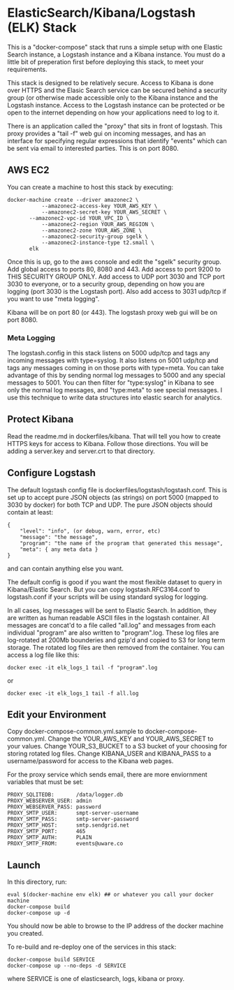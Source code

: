 # ElasticSearch/Kibana/Logstash (ELK) Stack

This is a "docker-compose" stack that runs a simple setup with one Elastic Search instance, a Logstash instance
and a Kibana instance.  You must do a little bit of preperation first before deploying this stack, to meet your
requirements.

This stack is designed to be relatively secure.  Access to Kibana is done over HTTPS and the Elasic Search service
can be secured behind a security group (or otherwise made accessible only to the Kibana instance and the Logstash
instance.  Access to the Logstash instance can be protected or be open to the internet depending on how your
applications need to log to it.

There is an application called the "proxy" that sits in front of logstash.  This proxy provides a "tail -f"
web gui on incoming messages, and has an interface for specifying regular expressions that identify "events"
which can be sent via email to interested parties.  This is on port 8080.

## AWS EC2

You can create a machine to host this stack by executing:

    docker-machine create --driver amazonec2 \
               --amazonec2-access-key YOUR_AWS_KEY \
               --amazonec2-secret-key YOUR_AWS_SECRET \
	       --amazonec2-vpc-id YOUR_VPC_ID \
               --amazonec2-region YOUR_AWS_REGION \
               --amazonec2-zone YOUR_AWS_ZONE \
               --amazonec2-security-group sgelk \
               --amazonec2-instance-type t2.small \
	       elk

Once this is up, go to the aws console and edit the "sgelk" security group.  Add global access to ports 80, 8080
and 443.  Add access to port 9200 to THIS SECURITY GROUP ONLY.  Add access to UDP port 3030 and TCP port 3030
to everyone, or to a security group, depending on how you are logging (port 3030 is the Logstash port).  Also
add access to 3031 udp/tcp if you want to use "meta logging".

Kibana will be on port 80 (or 443).  The logstash proxy web gui will be on port 8080.

### Meta Logging

The logstash.config in this stack listens on 5000 udp/tcp and tags any incoming messages with type=syslog.
It also listens on 5001 udp/tcp and tags any messages coming in on those ports with type=meta.  You can
take advantage of this by sending normal log messages to 5000 and any special messages to 5001.  You can
then filter for "type:syslog" in Kibana to see only the normal log messages, and "type:meta" to see
special messages.  I use this technique to write data structures into elastic search for analytics.

## Protect Kibana

Read the readme.md in dockerfiles/kibana.  That will tell you how to create HTTPS keys
for access to Kibana.  Follow those directions.  You will be adding a server.key and server.crt to that directory.

## Configure Logstash

The default logstash config file is dockerfiles/logstash/logstash.conf.  This is set up to accept pure JSON
objects (as strings) on port 5000 (mapped to 3030 by docker) for both TCP and UDP.  The pure JSON objects
should contain at least:

    {
        "level": "info", (or debug, warn, error, etc)
        "message": "the message",
        "program": "the name of the program that generated this message",
        "meta": { any meta data }
    }

and can contain anything else you want.

The default config is good if you want the most flexible dataset to query in Kibana/Elastic Search.  But you
can copy logstash.RFC3164.conf to logstash.conf if your scripts will be using standard syslog for logging.

In all cases, log messages will be sent to Elastic Search.  In addition, they are written as human readable
ASCII files in the logstash container.  All messages are concat'd to a file called "all.log" and messages
from each individual "program" are also written to "program".log.  These log files are log-rotated at 200Mb
bounderies and gzip'd and copied to S3 for long term storage.  The rotated log files are then removed from
the container.  You can access a log file like this:

    docker exec -it elk_logs_1 tail -f "program".log

or

    docker exec -it elk_logs_1 tail -f all.log


## Edit your Environment

Copy docker-compose-common.yml.sample to docker-compose-common.yml.  Change the YOUR_AWS_KEY and YOUR_AWS_SECRET to your values.
Change YOUR_S3_BUCKET to a S3 bucket of your choosing for storing rotated log files.  Change KIBANA_USER and KIBANA_PASS to
a username/password for access to the Kibana web pages.

For the proxy service which sends email, there are more enviornment variables that must be set:

    PROXY_SQLITEDB:       /data/logger.db
    PROXY_WEBSERVER_USER: admin
    PROXY_WEBSERVER_PASS: password
    PROXY_SMTP_USER:      smpt-server-username
    PROXY_SMTP_PASS:      smtp-server-password
    PROXY_SMTP_HOST:      smtp.sendgrid.net
    PROXY_SMTP_PORT:      465
    PROXY_SMTP_AUTH:      PLAIN
    PROXY_SMTP_FROM:      events@uware.co

## Launch

In this directory, run:

    eval $(docker-machine env elk) ## or whatever you call your docker machine
    docker-compose build
    docker-compose up -d

You should now be able to browse to the IP address of the docker machine you created.

To re-build and re-deploy one of the services in this stack:

    docker-compose build SERVICE
    docker-compose up --no-deps -d SERVICE

where SERVICE is one of elasticsearch, logs, kibana or proxy.
